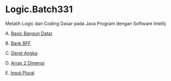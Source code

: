 # Logic.Batch331

Melatih Logic dan Coding Dasar pada Java Program dengan Software Intellij

A. [Basic Bangun Datar](https://github.com/Frezneel/Logic.Batch331/tree/master/src/Basic)

B. [Bank BFF](https://github.com/Frezneel/Latihan_Problem-Solving-JavaLogic/tree/main/Problem-Masalah)

C. [Deret Angka](https://github.com/Frezneel/Logic.Batch331/tree/master/src/DeretAngka)

D. [Array 2 Dimensi](https://github.com/Frezneel/Logic.Batch331/tree/master/src/Array2D)

E. [Input Plural](https://github.com/Frezneel/Logic.Batch331/tree/master/src/InputPlural)
